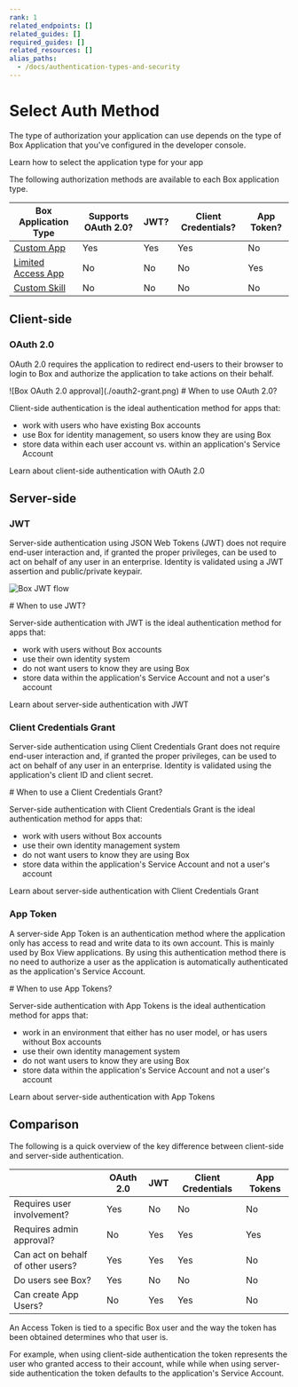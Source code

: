 ```yaml
---
rank: 1
related_endpoints: []
related_guides: []
required_guides: []
related_resources: []
alias_paths:
  - /docs/authentication-types-and-security
---
```


# Select Auth Method

The type of authorization your application can use depends on the type of
Box Application that you've configured in the developer console.

<CTA to="guide://applications/select">
  Learn how to select the application type for your app
</CTA>

The following authorization methods are available to each Box application type.

<!-- markdownlint-disable line-length -->

| Box Application Type         | Supports OAuth 2.0? | JWT? | Client Credentials? | App Token? |
| ---------------------------- | ------------------- | ---- | ------------------- | ---------- |
| [Custom App][custom-app]     | Yes                 | Yes  | Yes                 | No         | 
| [Limited Access App][la-app] | No                  | No  | No                  | Yes        |
| [Custom Skill][custom-skill] | No                  | No   | No                  | No         |

<!-- markdownlint-enable line-length -->

## Client-side

### OAuth 2.0

OAuth 2.0 requires the application to redirect end-users to their browser to
login to Box and authorize the application to take actions on their
behalf. 

<ImageFrame center width="400" shadow border>
  ![Box OAuth 2.0 approval](./oauth2-grant.png)
</ImageFrame>

<Message>
  # When to use OAuth 2.0?

Client-side authentication is the ideal authentication method for apps that:

- work with users who have existing Box accounts
- use Box for identity management, so users know they are using Box
- store data within each user account vs. within an application's Service
  Account

</Message>

<CTA to="guide://authentication/oauth2">
  Learn about client-side authentication with OAuth 2.0
</CTA>

## Server-side

### JWT

Server-side authentication using JSON Web Tokens (JWT) does not require end-user
interaction and, if granted the proper privileges, can be used to act on behalf
of any user in an enterprise. Identity is validated using a JWT assertion and
public/private keypair. 

<ImageFrame center shadow border>

![Box JWT flow](./jwt-flow.png)

</ImageFrame>

<Message>
  # When to use JWT?

Server-side authentication with JWT is the ideal authentication method for apps
that:

- work with users without Box accounts
- use their own identity system
- do not want users to know they are using Box
- store data within the application's Service Account and not a user's account

</Message>

<CTA to="guide://authentication/jwt">
  Learn about server-side authentication with JWT
</CTA>

### Client Credentials Grant

Server-side authentication using Client Credentials Grant does not require
end-user interaction and, if granted the proper privileges, can be used to act
on behalf of any user in an enterprise. Identity is validated using the 
application's client ID and client secret. 

<Message>
  # When to use a Client Credentials Grant?

Server-side authentication with Client Credentials Grant is the ideal
authentication method for apps that:

- work with users without Box accounts
- use their own identity management system
- do not want users to know they are using Box
- store data within the application's Service Account and not a user's account

</Message>

<CTA to="guide://authentication/client-credentials">
  Learn about server-side authentication with Client Credentials Grant
</CTA>

### App Token

A server-side App Token is an authentication method where the application only
has access to read and write data to its own account. This is mainly used by Box
View applications. By using this authentication method there is no need to
authorize a user as the application is automatically authenticated as the
application's Service Account.

<Message>
  # When to use App Tokens?

Server-side authentication with App Tokens is the ideal authentication method
for apps that:

- work in an environment that either has no user model, or has users without Box
  accounts
- use their own identity management system
- do not want users to know they are using Box
- store data within the application's Service Account and not a user's account

</Message>

<CTA to="guide://authentication/app-token">
  Learn about server-side authentication with App Tokens
</CTA>

## Comparison

The following is a quick overview of the key difference between client-side and
server-side authentication.

<!-- markdownlint-disable line-length -->

|                                   | OAuth 2.0 | JWT | Client Credentials | App Tokens |
| --------------------------------- | --------- | --- | ------------------ | ---------- |
| Requires user involvement?        | Yes       | No  | No                 | No         |
| Requires admin approval?          | No        | Yes | Yes                | Yes        |
| Can act on behalf of other users? | Yes       | Yes | Yes                | No         |
| Do users see Box?                 | Yes       | No  | No                 | No         |
| Can create App Users?             | No        | Yes | Yes                | No         |

<!-- markdownlint-enable line-length -->

<Message>

An Access Token is tied to a specific Box user and the way the token has been
obtained determines who that user is.

For example, when using client-side authentication the token represents the
user who granted access to their account, while while when using server-side
authentication the token defaults to the application's Service Account.

</Message>

[custom-app]: g://applications/custom-apps
[custom-skill]: g://applications/custom-skills
[la-app]: g://applications/limited-access-apps
